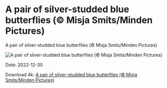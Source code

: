 # A pair of silver-studded blue butterflies (© Misja Smits/Minden Pictures)

A pair of silver-studded blue butterflies (© Misja Smits/Minden Pictures)

![A pair of silver-studded blue butterflies (© Misja Smits/Minden Pictures)](https://bing.com/th?id=OHR.ButterflyEffect_EN-US4238684091_UHD.jpg&w=1024&h=576)

Date: 2022-12-30

Download 4k: [A pair of silver-studded blue butterflies (© Misja Smits/Minden Pictures)](https://bing.com/th?id=OHR.ButterflyEffect_EN-US4238684091_UHD.jpg)

